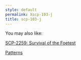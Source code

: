 ```yaml
---
style: default
permalink: Xscp-103-j
title: scp-103-j
---
```

You may also like:

[SCP-2259: Survival of the Foetest](http://scp-wiki.net/scp-2259)

[Patterns](http://scp-wiki.net/patterns)
